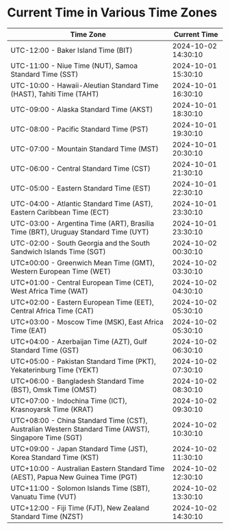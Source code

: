 # Current Time in Various Time Zones

| Time Zone | Current Time |
|-----------|--------------|
| UTC-12:00 - Baker Island Time (BIT) | 2024-10-02 14:30:10 |
| UTC-11:00 - Niue Time (NUT), Samoa Standard Time (SST) | 2024-10-01 15:30:10 |
| UTC-10:00 - Hawaii-Aleutian Standard Time (HAST), Tahiti Time (TAHT) | 2024-10-01 16:30:10 |
| UTC-09:00 - Alaska Standard Time (AKST) | 2024-10-01 18:30:10 |
| UTC-08:00 - Pacific Standard Time (PST) | 2024-10-01 19:30:10 |
| UTC-07:00 - Mountain Standard Time (MST) | 2024-10-01 20:30:10 |
| UTC-06:00 - Central Standard Time (CST) | 2024-10-01 21:30:10 |
| UTC-05:00 - Eastern Standard Time (EST) | 2024-10-01 22:30:10 |
| UTC-04:00 - Atlantic Standard Time (AST), Eastern Caribbean Time (ECT) | 2024-10-01 23:30:10 |
| UTC-03:00 - Argentina Time (ART), Brasília Time (BRT), Uruguay Standard Time (UYT) | 2024-10-01 23:30:10 |
| UTC-02:00 - South Georgia and the South Sandwich Islands Time (SGT) | 2024-10-02 00:30:10 |
| UTC±00:00 - Greenwich Mean Time (GMT), Western European Time (WET) | 2024-10-02 03:30:10 |
| UTC+01:00 - Central European Time (CET), West Africa Time (WAT) | 2024-10-02 04:30:10 |
| UTC+02:00 - Eastern European Time (EET), Central Africa Time (CAT) | 2024-10-02 05:30:10 |
| UTC+03:00 - Moscow Time (MSK), East Africa Time (EAT) | 2024-10-02 05:30:10 |
| UTC+04:00 - Azerbaijan Time (AZT), Gulf Standard Time (GST) | 2024-10-02 06:30:10 |
| UTC+05:00 - Pakistan Standard Time (PKT), Yekaterinburg Time (YEKT) | 2024-10-02 07:30:10 |
| UTC+06:00 - Bangladesh Standard Time (BST), Omsk Time (OMST) | 2024-10-02 08:30:10 |
| UTC+07:00 - Indochina Time (ICT), Krasnoyarsk Time (KRAT) | 2024-10-02 09:30:10 |
| UTC+08:00 - China Standard Time (CST), Australian Western Standard Time (AWST), Singapore Time (SGT) | 2024-10-02 10:30:10 |
| UTC+09:00 - Japan Standard Time (JST), Korea Standard Time (KST) | 2024-10-02 11:30:10 |
| UTC+10:00 - Australian Eastern Standard Time (AEST), Papua New Guinea Time (PGT) | 2024-10-02 12:30:10 |
| UTC+11:00 - Solomon Islands Time (SBT), Vanuatu Time (VUT) | 2024-10-02 13:30:10 |
| UTC+12:00 - Fiji Time (FJT), New Zealand Standard Time (NZST) | 2024-10-02 14:30:10 |

